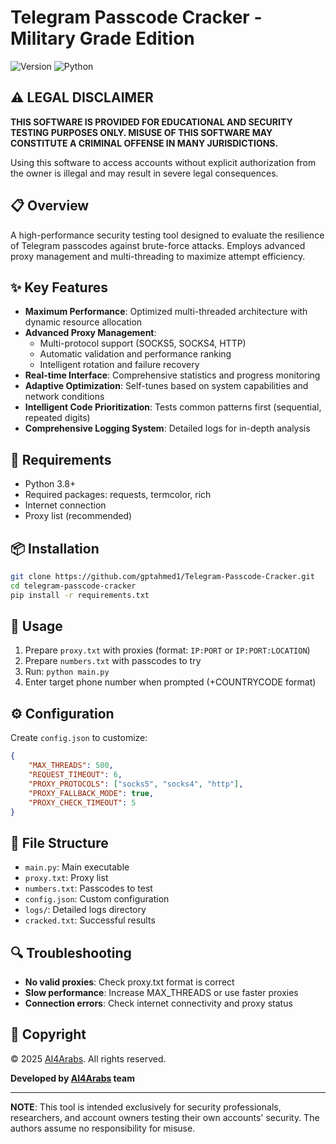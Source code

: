 # Telegram Passcode Cracker - Military Grade Edition

![Version](https://img.shields.io/badge/version-3.3.0-red.svg)
![Python](https://img.shields.io/badge/python-3.8%2B-blue.svg)

## ⚠️ LEGAL DISCLAIMER

**THIS SOFTWARE IS PROVIDED FOR EDUCATIONAL AND SECURITY TESTING PURPOSES ONLY. MISUSE OF THIS SOFTWARE MAY CONSTITUTE A CRIMINAL OFFENSE IN MANY JURISDICTIONS.**

Using this software to access accounts without explicit authorization from the owner is illegal and may result in severe legal consequences.

## 📋 Overview

A high-performance security testing tool designed to evaluate the resilience of Telegram passcodes against brute-force attacks. Employs advanced proxy management and multi-threading to maximize attempt efficiency.

## ✨ Key Features

- **Maximum Performance**: Optimized multi-threaded architecture with dynamic resource allocation
- **Advanced Proxy Management**: 
  - Multi-protocol support (SOCKS5, SOCKS4, HTTP)
  - Automatic validation and performance ranking
  - Intelligent rotation and failure recovery
- **Real-time Interface**: Comprehensive statistics and progress monitoring
- **Adaptive Optimization**: Self-tunes based on system capabilities and network conditions
- **Intelligent Code Prioritization**: Tests common patterns first (sequential, repeated digits)
- **Comprehensive Logging System**: Detailed logs for in-depth analysis

## 🔧 Requirements

- Python 3.8+
- Required packages: requests, termcolor, rich
- Internet connection
- Proxy list (recommended)

## 📦 Installation

```bash
git clone https://github.com/gptahmed1/Telegram-Passcode-Cracker.git
cd telegram-passcode-cracker
pip install -r requirements.txt
```

## 🚀 Usage

1. Prepare `proxy.txt` with proxies (format: `IP:PORT` or `IP:PORT:LOCATION`)
2. Prepare `numbers.txt` with passcodes to try
3. Run: `python main.py`
4. Enter target phone number when prompted (+COUNTRYCODE format)

## ⚙️ Configuration

Create `config.json` to customize:

```json
{
    "MAX_THREADS": 500,
    "REQUEST_TIMEOUT": 6,
    "PROXY_PROTOCOLS": ["socks5", "socks4", "http"],
    "PROXY_FALLBACK_MODE": true,
    "PROXY_CHECK_TIMEOUT": 5
}
```

## 📄 File Structure

- `main.py`: Main executable
- `proxy.txt`: Proxy list
- `numbers.txt`: Passcodes to test
- `config.json`: Custom configuration
- `logs/`: Detailed logs directory
- `cracked.txt`: Successful results

## 🔍 Troubleshooting

- **No valid proxies**: Check proxy.txt format is correct
- **Slow performance**: Increase MAX_THREADS or use faster proxies
- **Connection errors**: Check internet connectivity and proxy status

## 📜 Copyright

© 2025 [AI4Arabs](https://t.me/AI4Arabs). All rights reserved.

**Developed by [AI4Arabs](https://t.me/AI4Arabs) team**

---

**NOTE**: This tool is intended exclusively for security professionals, researchers, and account owners testing their own accounts' security. The authors assume no responsibility for misuse.
